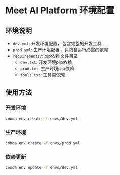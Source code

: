 # Meet AI Platform 环境配置

## 环境说明

- `dev.yml`: 开发环境配置，包含完整的开发工具
- `prod.yml`: 生产环境配置，只包含运行必需的依赖
- `requirements/`: pip依赖文件目录
  - `dev.txt`: 开发环境pip依赖
  - `prod.txt`: 生产环境pip依赖
  - `tools.txt`: 工具类依赖

## 使用方法

### 开发环境
```bash
conda env create -f envs/dev.yml
```

### 生产环境
```bash
conda env create -f envs/prod.yml
```

### 依赖更新
```bash
conda env update -f envs/dev.yml
```
